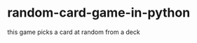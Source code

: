random-card-game-in-python
==========================

this game picks a card at random from a deck
